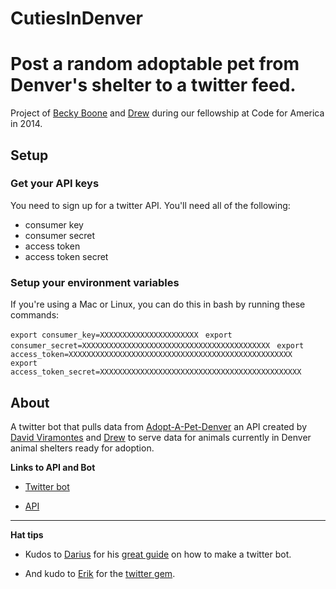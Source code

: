 CutiesInDenver
==============

# Post a random adoptable pet from Denver's shelter to a twitter feed.

Project of [Becky Boone](https://github.com/boonrs) and [Drew](https://github.com/drewrwilson) during our fellowship at Code for America in 2014.

## Setup

### Get your API keys

You need to sign up for a twitter API. You'll need all of the following:
* consumer key
* consumer secret
* access token
* access token secret

### Setup your environment variables

If you're using a Mac or Linux, you can do this in bash by running these commands:

`export consumer_key=XXXXXXXXXXXXXXXXXXXXXX `
`export consumer_secret=XXXXXXXXXXXXXXXXXXXXXXXXXXXXXXXXXXXXXXXXXX `
`export access_token=XXXXXXXXXXXXXXXXXXXXXXXXXXXXXXXXXXXXXXXXXXXXXXXXXX `
`export access_token_secret=XXXXXXXXXXXXXXXXXXXXXXXXXXXXXXXXXXXXXXXXXXXXX `


## About
A twitter bot that pulls data from [Adopt-A-Pet-Denver](https://github.com/dviramontes/Adopt-a-Pet-Denver) an API created by [David Viramontes](https://github.com/dviramontes/) and [Drew](https://github.com/drewrwilson) to serve data for animals currently in Denver animal shelters ready for adoption.

**Links to API and Bot**

* [Twitter bot](http://twitter.com/CutiesInDenver)

* [API](http://adopt-a-pet-denver.herokuapp.com/api)

-----------------------

**Hat tips**

* Kudos to [Darius](https://github.com/dariusk) for his [great guide](http://tinysubversions.com/2013/09/how-to-make-a-twitter-bot/) on how to make a twitter bot.

* And kudo to [Erik](https://github.com/sferik/) for the [twitter gem](https://github.com/sferik/twitter).
